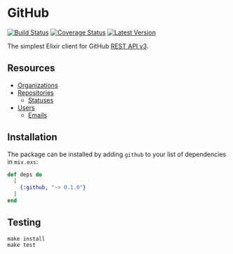 # GitHub

[![Build Status](https://img.shields.io/travis/WorkflowCI/github.svg)](https://travis-ci.org/WorkflowCI/github)
[![Coverage Status](https://coveralls.io/repos/github/WorkflowCI/github/badge.svg)](https://coveralls.io/github/WorkflowCI/github)
[![Latest Version](https://img.shields.io/hexpm/v/github.svg)](https://hex.pm/packages/github)

The simplest Elixir client for GitHub [REST API v3](https://developer.github.com/v3/).

## Resources

* [Organizations](https://developer.github.com/v3/orgs/)
* [Repositories](https://developer.github.com/v3/repos/)
  * [Statuses](https://developer.github.com/v3/repos/statuses/)
* [Users](https://developer.github.com/v3/users/)
  * [Emails](https://developer.github.com/v3/users/emails/)

## Installation

The package can be installed by adding `github` to your list of dependencies in `mix.exs`:

```elixir
def deps do
  [
    {:github, "~> 0.1.0"}
  ]
end
```

## Testing

```
make install
make test
```
